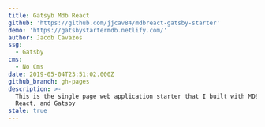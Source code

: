 ```yaml
---
title: Gatsyb Mdb React
github: 'https://github.com/jjcav84/mdbreact-gatsby-starter'
demo: 'https://gatsbystartermdb.netlify.com/'
author: Jacob Cavazos
ssg:
  - Gatsby
cms:
  - No Cms
date: 2019-05-04T23:51:02.000Z
github_branch: gh-pages
description: >-
  This is the single page web application starter that I built with MDBootstrap,
  React, and Gatsby
stale: true
---
```


